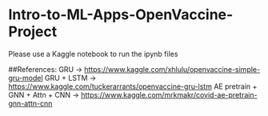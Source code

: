 # Intro-to-ML-Apps-OpenVaccine-Project
Please use a Kaggle notebook to run the ipynb files

##References:
GRU -> https://www.kaggle.com/xhlulu/openvaccine-simple-gru-model
GRU + LSTM -> https://www.kaggle.com/tuckerarrants/openvaccine-gru-lstm
AE pretrain + GNN + Attn + CNN -> https://www.kaggle.com/mrkmakr/covid-ae-pretrain-gnn-attn-cnn

